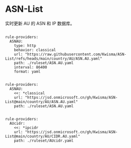 
# ASN-List

实时更新 AU 的 ASN 和 IP 数据库。

<pre><code class="language-javascript">
rule-providers:
  ASNAU:
    type: http
    behavior: classical
    url: "https://raw.githubusercontent.com/Kwisma/ASN-List/refs/heads/main/country/AU/ASN.AU.yaml"
    path: ./ruleset/ASN.AU.yaml
    interval: 86400
    format: yaml
</code></pre>

<pre><code class="language-javascript">
rule-providers:
  ASNAU:
    <<: *classical
    url: "https://jsd.onmicrosoft.cn/gh/Kwisma/ASN-List@main/country/AU/ASN.AU.yaml"
    path: ./ruleset/ASN.AU.yaml
</code></pre>

<pre><code class="language-javascript">
rule-providers:
  AUcidr:
    <<: *ipcidr
    url: "https://jsd.onmicrosoft.cn/gh/Kwisma/ASN-List@main/country/AU/CIDR.AU.yaml"
    path: ./ruleset/AUcidr.yaml
</code></pre>